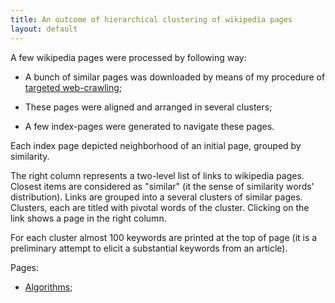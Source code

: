 ```yaml
---
title: An outcome of hierarchical clustering of wikipedia pages
layout: default
---
```


A few wikipedia pages were processed by following way:

 - A bunch of similar pages was downloaded by means of my procedure of 
   [targeted web-crawling](https://github.com/electricmind/webcrawler/tree/master/src/ru/wordmetrix/webcrawler);

 - These pages were aligned and arranged in several clusters;

 - A few index-pages were generated to navigate these pages.

Each index page depicted neighborhood of an initial page,  grouped by similarity.

The right column represents a two-level list of links to wikipedia pages. Closest items
are considered as "similar" (it the sense of similarity words' distribution). Links are grouped into a several clusters of similar pages. Clusters, each are titled with pivotal words of the cluster. Clicking on the link shows a page in the right column.

For each cluster almost 100 keywords are printed at the top of page (it is a  preliminary attempt to elicit a substantial keywords from an article).

Pages:

 -  [Algorithms](/demo/treeapproximator/algorithm.html);
